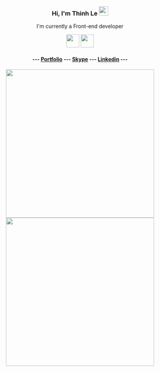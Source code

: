 
<div align="center">
   <h3>Hi, I'm Thinh Le <img src="https://media.giphy.com/media/hvRJCLFzcasrR4ia7z/giphy.gif" width="25px"></h3>
   <p>I'm currently a Front-end developer</p>
   <img width = 35 src="https://upload.wikimedia.org/wikipedia/commons/thumb/9/95/Vue.js_Logo_2.svg/277px-Vue.js_Logo_2.svg.png"/>
   <img width = 35 src="https://user-images.githubusercontent.com/7110136/29002857-9e802f08-7ab4-11e7-9c31-604b5d0d0c19.png"/>
   <h4>
--- <a href='https://heyday1515.github.io/Portfolio/' target='_blank'>Portfolio</a> --- <a href='https://join.skype.com/invite/V0Xz7wIrwhgU' target='_blank'>Skype</a> --- <a href='https://www.linkedin.com/in/thinh-le-profile/' target='_blank'>Linkedin</a> ---
   </h4>
<div align="center">
   <img src = "https://github-readme-stats.vercel.app/api?username=heyday1515&show_icons=true&theme=bear" width = 400>
  <img src = "https://github-readme-streak-stats.herokuapp.com?user=heyday1515&theme=dark&hide_border=true" width = 400>
</div>
</div>
